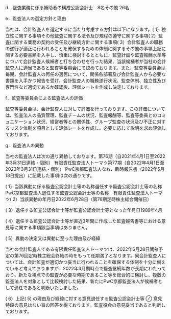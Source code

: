 d．監査業務に係る補助者の構成公認会計士　8名その他 26名  

e．監査法人の選定方針と理由  

当社は、会計監査人を選定するに当たり考慮する方針は以下になります。( 1）独立性に関する事項その他監査に関する法令及び規程の遵守に関する事項( 2）監査に関する業務の契約の受任及び継続方針に関する事項( 3）会計監査人の職務の遂行が適正に行われることを確保するための体制に関するその他の事項上記に関する必要書類を入手し、慎重に検討するとともに、監査計画や監査報酬水準等について会計監査人候補者と打ち合わせを行った結果、当該候補者が当社の会計監査人に適当であると監査等委員会にて認めております。また、監査等委員会は毎期、会計監査人の再任の適否について、関係各部署及び会計監査人から必要な書類を入手かつ報告を受け、会計監査人の職務遂行状況、監査体制、独立性及び専門性など適切であるか確認後、評価シートを作成し決定しております。  

f．監査等委員会による監査法人の評価  

監査等委員会は、会計監査人に対して評価を行っております。この評価については、監査法人の品質管理、監査チームの状況、監査報酬等、監査等委員とのコミュニケーション状況、経営者等との関係性、グループ監査の状況及び不正に対するリスク体制を項目として評価シートを作成し、必要に応じて説明を求め評価しております。  

g．監査法人の異動  

当社の監査法人は次の通り異動しております。第76期（自2021年4月1日至2022年3月31日連結・個別） 有限責任監査法人トーマツ第77期（自2022年4月1日至2023年3月31日連結・個別） PwC京都監査法人なお、臨時報告書（2022年5月18日提出）に記載した事項は次の通りです。  

( 1）当該異動に係る監査公認会計士等の名称選任する監査公認会計士等の名称　PwC京都監査法人退任する監査公認会計士等の名称　有限責任監査法人トーマツ( 2）当該異動の年月日2022年6月28日（第76期定時株主総会開催日）  

( 3）退任する監査公認会計士等が監査公認会計士等となった年月日1989年4月  

( 4）退任する監査公認会計士等が直近3年間に作成した監査報告書等における意見等に関する事項該当事項はありません。  

( 5）異動の決定又は異動に至った理由及び経緯  

当社の会計監査人である有限責任監査法人トーマツは、2022年6月28日開催予定の第76回定時株主総会終結の時をもって任期満了となります。同会計監査人については、会計監査が適切かつ妥当に行われることを確保する体制を十分に備えていると考えておりますが、2022年3月期時点で監査継続年数が長期にわたっており、新たな視点での監査が必要な時期であること等を総合的に検討し、複数の監査法人を対象として比較検討した結果、新たにPwC京都監査法人が候補者として適任であると判断いたしました。  

( 6）上記( 5) の理由及び経緯に対する意見退任する監査公認会計士等 $\oslash$ 意見特段の意見はない旨の回答を得ております。監査役会の意見妥当であると判断しております。  